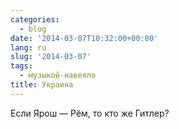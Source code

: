 ```yaml
---
categories:
  - blog
date: '2014-03-07T10:32:00+00:00'
lang: ru
slug: '2014-03-07'
tags:
  - музыкой-навеяло
title: Украина
---
```



Если Ярош — Рём, то кто же Гитлер?
